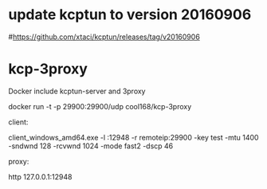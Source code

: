 # update kcptun to version 20160906
#https://github.com/xtaci/kcptun/releases/tag/v20160906
# kcp-3proxy
Docker include kcptun-server and 3proxy


docker run -t -p 29900:29900/udp cool168/kcp-3proxy


client:

client_windows_amd64.exe -l :12948 -r remoteip:29900 -key test -mtu 1400 -sndwnd 128 -rcvwnd 1024 -mode fast2 -dscp 46

proxy:

http 127.0.0.1:12948


